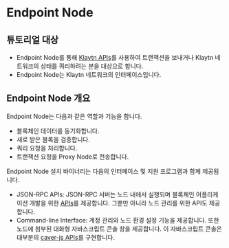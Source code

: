 # Endpoint Node

## 튜토리얼 대상

- Endpoint Node를 통해 [Klaytn APIs](../../bapp/json-rpc/README.md)를 사용하여 트랜잭션을 보내거나 Klaytn 네트워크의 상태를 쿼리하려는 분을 대상으로 합니다.
- Endpoint Node는 Klaytn 네트워크의 인터페이스입니다. 

## Endpoint Node 개요

Endpoint Node는 다음과 같은 역할과 기능을 합니다.

- 블록체인 데이터를 동기화합니다. 
- 새로 받은 블록을 검증합니다.
- 쿼리 요청을 처리합니다.
- 트랜잭션 요청을 Proxy Node로 전송합니다.

Endpoint Node 설치 바이너리는 다음의 인터페이스 및 지원 프로그램과 함께 제공됩니다.

- JSON-RPC APIs: JSON-RPC 서버는 노드 내에서 실행되며 블록체인 어플리케이션 개발을 위한 [APIs](../../bapp/json-rpc/README.md)를 제공합니다. 그뿐만 아니라 노드 관리를 위한 API도 제공합니다.
- Command-line Interface: 계정 관리와 노드 환경 설정 기능을 제공합니다. 또한 노드에 첨부된 대화형 자바스크립트 콘솔 창을 제공합니다. 이 자바스크립트 콘솔은 대부분의 [caver-js APIs](../../bapp/sdk/caver-js/README.md)를 구현합니다.